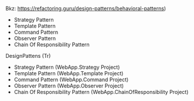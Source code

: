 Bkz: https://refactoring.guru/design-patterns/behavioral-patterns)

- Strategy Pattern
- Template Pattern
- Command Pattern
- Observer Pattern
- Chain Of Responsibility Pattern

DesignPattens (Tr)
- Strategy Pattern (WebApp.Strategy Project)
- Template Pattern (WebApp.Template Project)
- Command Pattern (WebApp.Command Project)
- Observer Pattern (WebApp.Observer Project)
- Chain Of Responsibility Pattern (WebApp.ChainOfResponsibility Project)
